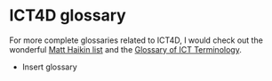 # ICT4D glossary

For more complete glossaries related to ICT4D, I would check out the wonderful [Matt Haikin list](https://matthaikin.com/ict4d-glossary/) and the [Glossary of ICT Terminology](http://www.ict4lt.org/en/en_glossary.htm).

- Insert glossary